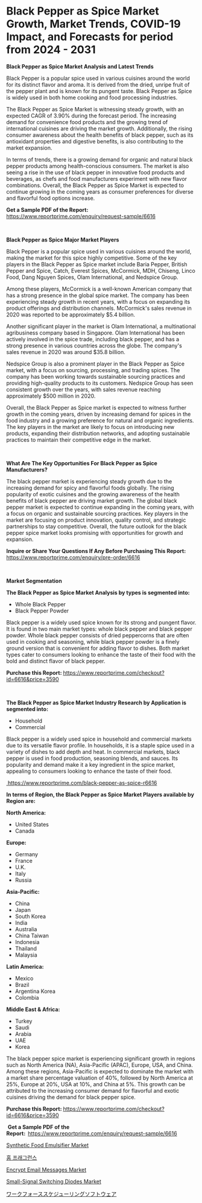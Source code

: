 <p><h1>Black Pepper as Spice Market Growth, Market Trends, COVID-19 Impact, and Forecasts for period from 2024 - 2031</h1></p><p><strong>Black Pepper as Spice Market Analysis and Latest Trends</strong></p>
<p><p>Black Pepper is a popular spice used in various cuisines around the world for its distinct flavor and aroma. It is derived from the dried, unripe fruit of the pepper plant and is known for its pungent taste. Black Pepper as Spice is widely used in both home cooking and food processing industries.</p><p>The Black Pepper as Spice Market is witnessing steady growth, with an expected CAGR of 3.90% during the forecast period. The increasing demand for convenience food products and the growing trend of international cuisines are driving the market growth. Additionally, the rising consumer awareness about the health benefits of black pepper, such as its antioxidant properties and digestive benefits, is also contributing to the market expansion.</p><p>In terms of trends, there is a growing demand for organic and natural black pepper products among health-conscious consumers. The market is also seeing a rise in the use of black pepper in innovative food products and beverages, as chefs and food manufacturers experiment with new flavor combinations. Overall, the Black Pepper as Spice Market is expected to continue growing in the coming years as consumer preferences for diverse and flavorful food options increase.</p></p>
<p><strong>Get a Sample PDF of the Report:&nbsp;</strong> <a href="https://www.reportprime.com/enquiry/request-sample/6616">https://www.reportprime.com/enquiry/request-sample/6616</a></p>
<p>&nbsp;</p>
<p><strong>Black Pepper as Spice Major Market Players</strong></p>
<p><p>Black Pepper is a popular spice used in various cuisines around the world, making the market for this spice highly competitive. Some of the key players in the Black Pepper as Spice market include Baria Pepper, British Pepper and Spice, Catch, Everest Spices, McCormick, MDH, Chiseng, Linco Food, Dang Nguyen Spices, Olam International, and Nedspice Group.</p><p>Among these players, McCormick is a well-known American company that has a strong presence in the global spice market. The company has been experiencing steady growth in recent years, with a focus on expanding its product offerings and distribution channels. McCormick's sales revenue in 2020 was reported to be approximately $5.4 billion.</p><p>Another significant player in the market is Olam International, a multinational agribusiness company based in Singapore. Olam International has been actively involved in the spice trade, including black pepper, and has a strong presence in various countries across the globe. The company's sales revenue in 2020 was around $35.8 billion.</p><p>Nedspice Group is also a prominent player in the Black Pepper as Spice market, with a focus on sourcing, processing, and trading spices. The company has been working towards sustainable sourcing practices and providing high-quality products to its customers. Nedspice Group has seen consistent growth over the years, with sales revenue reaching approximately $500 million in 2020.</p><p>Overall, the Black Pepper as Spice market is expected to witness further growth in the coming years, driven by increasing demand for spices in the food industry and a growing preference for natural and organic ingredients. The key players in the market are likely to focus on introducing new products, expanding their distribution networks, and adopting sustainable practices to maintain their competitive edge in the market.</p></p>
<p>&nbsp;</p>
<p><strong>What Are The Key Opportunities For Black Pepper as Spice Manufacturers?</strong></p>
<p><p>The black pepper market is experiencing steady growth due to the increasing demand for spicy and flavorful foods globally. The rising popularity of exotic cuisines and the growing awareness of the health benefits of black pepper are driving market growth. The global black pepper market is expected to continue expanding in the coming years, with a focus on organic and sustainable sourcing practices. Key players in the market are focusing on product innovation, quality control, and strategic partnerships to stay competitive. Overall, the future outlook for the black pepper spice market looks promising with opportunities for growth and expansion.</p></p>
<p><strong>Inquire or Share Your Questions If Any Before Purchasing This Report:</strong> <a href="https://www.reportprime.com/enquiry/pre-order/6616">https://www.reportprime.com/enquiry/pre-order/6616</a></p>
<p>&nbsp;</p>
<p><strong>Market Segmentation</strong></p>
<p><strong>The Black Pepper as Spice Market Analysis by types is segmented into:</strong></p>
<p><ul><li>Whole Black Pepper</li><li>Black Pepper Powder</li></ul></p>
<p><p>Black pepper is a widely used spice known for its strong and pungent flavor. It is found in two main market types: whole black pepper and black pepper powder. Whole black pepper consists of dried peppercorns that are often used in cooking and seasoning, while black pepper powder is a finely ground version that is convenient for adding flavor to dishes. Both market types cater to consumers looking to enhance the taste of their food with the bold and distinct flavor of black pepper.</p></p>
<p><strong>Purchase this Report:&nbsp;</strong><a href="https://www.reportprime.com/checkout?id=6616&price=3590">https://www.reportprime.com/checkout?id=6616&price=3590</a></p>
<p>&nbsp;</p>
<p><strong>The Black Pepper as Spice Market Industry Research by Application is segmented into:</strong></p>
<p><ul><li>Household</li><li>Commercial</li></ul></p>
<p><p>Black pepper is a widely used spice in household and commercial markets due to its versatile flavor profile. In households, it is a staple spice used in a variety of dishes to add depth and heat. In commercial markets, black pepper is used in food production, seasoning blends, and sauces. Its popularity and demand make it a key ingredient in the spice market, appealing to consumers looking to enhance the taste of their food.</p></p>
<p><a href="https://www.reportprime.com/black-pepper-as-spice-r6616">&nbsp;https://www.reportprime.com/black-pepper-as-spice-r6616</a></p>
<p><strong>In terms of Region, the Black Pepper as Spice Market Players available by Region are:</strong></p>
<p>
    <p> <strong> North America: </strong>
        <ul>
            <li>United States</li>
            <li>Canada</li>
        </ul>
        </p> 
    <p> <strong> Europe: </strong>
        <ul>
            <li>Germany</li>
            <li>France</li>
            <li>U.K.</li>
            <li>Italy</li>
            <li>Russia</li>
        </ul>
        </p> 
    <p> <strong> Asia-Pacific: </strong>
        <ul>
            <li>China</li>
            <li>Japan</li>
            <li>South Korea</li>
            <li>India</li>
            <li>Australia</li>
            <li>China Taiwan</li>
            <li>Indonesia</li>
            <li>Thailand</li>
            <li>Malaysia</li>
        </ul>
        </p> 
    <p> <strong> Latin America: </strong>
        <ul>
            <li>Mexico</li>
            <li>Brazil</li>
            <li>Argentina Korea</li>
            <li>Colombia</li>
        </ul>
        </p> 
    <p> <strong> Middle East & Africa: </strong>
        <ul>
            <li>Turkey</li>
            <li>Saudi</li>
            <li>Arabia</li>
            <li>UAE</li>
            <li>Korea</li>
        </ul>
    </p>
    </p>
<p><p>The black pepper spice market is experiencing significant growth in regions such as North America (NA), Asia-Pacific (APAC), Europe, USA, and China. Among these regions, Asia-Pacific is expected to dominate the market with a market share percentage valuation of 40%, followed by North America at 25%, Europe at 20%, USA at 10%, and China at 5%. This growth can be attributed to the increasing consumer demand for flavorful and exotic cuisines driving the demand for black pepper spice.</p></p>
<p><strong>Purchase this Report: </strong><a href="https://www.reportprime.com/checkout?id=6616&price=3590">https://www.reportprime.com/checkout?id=6616&price=3590</a></p>
<p>&nbsp;<strong>Get a Sample PDF of the Report:&nbsp;&nbsp;</strong><a href="https://www.reportprime.com/enquiry/request-sample/6616">https://www.reportprime.com/enquiry/request-sample/6616</a></p>
<p><strong></strong></p>
<p><p><a href="https://github.com/airdrophunter675/Market-Research-Report-List-1/blob/main/synthetic-food-emulsifier-market.md">Synthetic Food Emulsifier Market</a></p><p><a href="https://medium.com/@hettiestehr/%EC%A3%BC%ED%83%9D%ED%96%A5%EC%88%98-%EC%8B%9C%EC%9E%A5-%EA%B7%9C%EB%AA%A8-%EB%B0%8F-%EC%A0%90%EC%9C%A0%EC%9C%A8-%EB%B6%84%EC%84%9D-%EC%84%B1%EC%9E%A5-%EB%8F%99%ED%96%A5-%EB%B0%8F-%EC%98%88%EC%B8%A1-2024-2031-bb371c02f0ab">홈 프래그런스</a></p><p><a href="https://issuu.com/reportprime-2/docs/encrypt-email-messages-market-size-2030.pptx">Encrypt Email Messages Market</a></p><p><a href="https://medium.com/@v8581137/global-small-signal-switching-diodes-market-size-share-analysis-by-product-type-by-61714aa9b1cf">Small-Signal Switching Diodes Market</a></p><p><a href="https://medium.com/@saigekulas/%E5%8A%B4%E5%83%8D%E5%8A%9B%E3%82%B9%E3%82%B1%E3%82%B8%E3%83%A5%E3%83%BC%E3%83%AA%E3%83%B3%E3%82%B0%E3%82%BD%E3%83%95%E3%83%88%E3%82%A6%E3%82%A7%E3%82%A2%E5%B8%82%E5%A0%B4-%E5%B8%82%E5%A0%B4%E3%82%BB%E3%82%B0%E3%83%A1%E3%83%B3%E3%83%86%E3%83%BC%E3%82%B7%E3%83%A7%E3%83%B3-%E5%9C%B0%E7%90%86%E7%9A%84%E5%9C%B0%E5%9F%9F-2031%E5%B9%B4%E3%81%BE%E3%81%A7%E3%81%AE%E5%B8%82%E5%A0%B4%E4%BA%88%E6%B8%AC-cf16786949f7">ワークフォーススケジューリングソフトウェア</a></p></p>